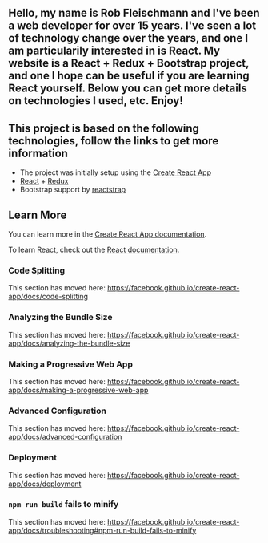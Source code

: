 Hello, my name is Rob Fleischmann and I've been a web developer for over 15 years.
I've seen a lot of technology change over the years, and one I am particularily interested in is React.
My website is a React + Redux + Bootstrap project, and one I hope can be useful if you are learning React yourself.
Below you can get more details on technologies I used, etc. Enjoy!
---

## This project is based on the following technologies, follow the links to get more information

- The project was initially setup using the [Create React App](https://github.com/facebook/create-react-app)
- [React](https://reactjs.org/) + [Redux](https://redux.js.org)
- Bootstrap support by [reactstrap](https://reactstrap.github.io)

## Learn More

You can learn more in the [Create React App documentation](https://facebook.github.io/create-react-app/docs/getting-started).

To learn React, check out the [React documentation](https://reactjs.org/).

### Code Splitting

This section has moved here: https://facebook.github.io/create-react-app/docs/code-splitting

### Analyzing the Bundle Size

This section has moved here: https://facebook.github.io/create-react-app/docs/analyzing-the-bundle-size

### Making a Progressive Web App

This section has moved here: https://facebook.github.io/create-react-app/docs/making-a-progressive-web-app

### Advanced Configuration

This section has moved here: https://facebook.github.io/create-react-app/docs/advanced-configuration

### Deployment

This section has moved here: https://facebook.github.io/create-react-app/docs/deployment

### `npm run build` fails to minify

This section has moved here: https://facebook.github.io/create-react-app/docs/troubleshooting#npm-run-build-fails-to-minify
